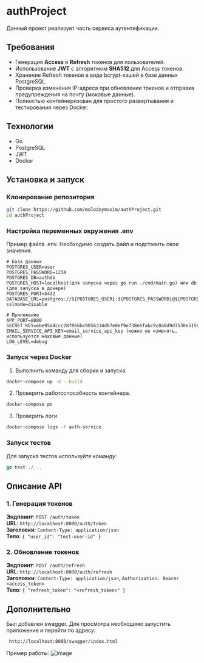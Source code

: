 # authProject

Данный проект реализует часть сервиса аутентификации.

## Требования
- Генерация **Access** и **Refresh** токенов для пользователей.
- Использование **JWT** с алгоритмом **SHA512** для Access токенов.
- Хранение Refresh токенов в виде bcrypt-хэшей в базе данных PostgreSQL.
- Проверка изменения IP-адреса при обновлении токенов и отправка предупреждения на почту (моковые данные).
- Полностью контейнеризован для простого развертывания и тестирования через Docker.

## Технологии
- Go
- PostgreSQL
- JWT
- Docker

## Установка и запуск
### Клонирование репозитория
```bash
git clone https://github.com/molodoymaxim/authProject.git
cd authProject
```
### Настройка переменных окружения .env
Пример файла .env. Необходимо создать файл и подставить свои значения.
```
# База данных
POSTGRES_USER=user
POSTGRES_PASSWORD=1234
POSTGRES_DB=authdb
POSTGRES_HOST=localhost(для запуска через go run ./cmd/main.go) или db (для запуска в докере)
POSTGRES_PORT=5432
DATABASE_URL=postgres://${POSTGRES_USER}:${POSTGRES_PASSWORD}@${POSTGRES_HOST}:${POSTGRES_PORT}/${POSTGRES_DB}?sslmode=disable

# Приложение
APP_PORT=8080
SECRET_KEY=ebe95a4ccc28f066bc9056334d07e0ef9e738e6fabc9c0a8d9d3530e515888ee
EMAIL_SERVICE_API_KEY=email_service_api_key (можно не изменять, используется моковые данные)
LOG_LEVEL=debug
```
### Запуск через Docker
1. Выполнить команду для сборки и запуска.
```bash
docker-compose up -d --build
```
2. Проверить работоспособность контейнера.
```bash
docker-compose ps
```
3. Проверить логи.
```bash
docker-compose logs -f auth-service
```
### Запуск тестов
Для запуска тестов используйте команду:
```go
go test ./...
```
## Описание API
### 1. Генерация токенов
**Эндпоинт**: `POST /auth/token`\
**URL**: `http://localhost:8080/auth/token` \
**Заголовки**: `Content-Type: application/json` \
**Тело**: `{ "user_id": "test-user-id" }`
### 2. Обновление токенов
**Эндпоинт**: `POST /auth/refresh` \
**URL**: `http://localhost:8080/auth/refresh` \
**Заголовки**: `Content-Type: application/json`,  `Authorization: Bearer <access_token>` \
**Тело**: `{ "refresh_token": "<refresh_token>" }`

## Дополнительно
Был добавлен swagger. Для просмотра необходимо запустить приложение и перейти по адресу:
```bash
 http://localhost:8080/swagger/index.html
```
Пример работы:
![image](https://github.com/user-attachments/assets/581b17e2-9ea1-4705-919c-57e22afca03f)


